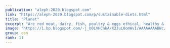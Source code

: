 ```yaml
---
publication: "aleph-2020.blogspot.com"
link: "https://aleph-2020.blogspot.com/p/sustainable-diets.html"
title: "Planet"
excerpt: "Are red meat, dairy, fish, poultry & eggs ethical, healthy & sustainable - or should dietary guidelines become 'plant-based'?"
image: "https://1.bp.blogspot.com/-j_b0LVHCnkA/X2JuL0omWvI/AAAAAAAABWc/Vh_SMIlkKWMnTPo6GtLN0lJ1gej2sU60wCNcBGAsYHQ/w1200-h630-p-k-no-nu/P.jpg"
group: con
rank: 11
---
```


